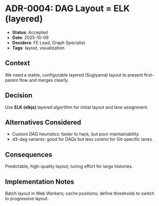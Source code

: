 # ADR-0004: DAG Layout = ELK (layered)

- **Status**: Accepted
- **Date**: 2025-10-09
- **Deciders**: FE Lead, Graph Specialist
- **Tags**: layout, visualization

## Context
We need a stable, configurable layered (Sugiyama) layout to present first-parent flow and merges clearly.

## Decision
Use **ELK (elkjs)** layered algorithm for initial layout and lane assignment.

## Alternatives Considered
- Custom DAG heuristics: faster to hack, but poor maintainability.
- d3-dag variants: good for DAGs but less control for Git-specific lanes.

## Consequences
Predictable, high-quality layout; tuning effort for large histories.

## Implementation Notes
Batch layout in Web Workers; cache positions; define thresholds to switch to progressive layout.

